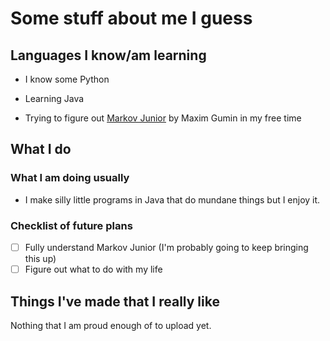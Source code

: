 # Some stuff about me I guess

## Languages I know/am learning

- I know some Python

- Learning Java

- Trying to figure out [Markov Junior](https://github.com/mxgmn/MarkovJunior) by Maxim Gumin in my free time


## What I do

### What I am doing usually

- I make silly little programs in Java that do mundane things but I enjoy it.

### Checklist of future plans

- [ ] Fully understand Markov Junior (I'm probably going to keep bringing this up)
- [ ] Figure out what to do with my life

## Things I've made that I really like

Nothing that I am proud enough of to upload yet.
